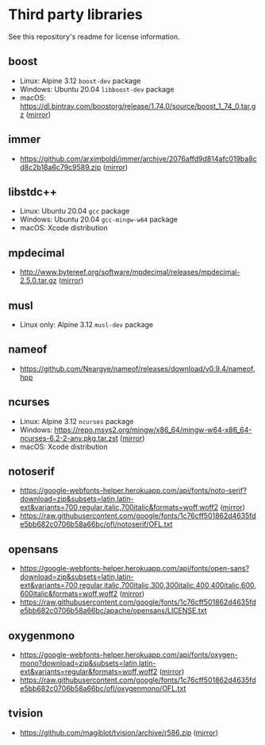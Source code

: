 # Third party libraries

See this repository's readme for license information.

## boost
- Linux: Alpine 3.12 `boost-dev` package
- Windows: Ubuntu 20.04 `libboost-dev` package
- macOS: https://dl.bintray.com/boostorg/release/1.74.0/source/boost_1_74_0.tar.gz ([mirror](https://tmbasic.s3.amazonaws.com/boost/boost_1_74_0.tar.gz))

## immer
- https://github.com/arximboldi/immer/archive/2076affd9d814afc019ba8cd8c2b18a6c79c9589.zip ([mirror](https://tmbasic.s3.amazonaws.com/immer/immer-2076affd9d814afc019ba8cd8c2b18a6c79c9589.zip))

## libstdc++
- Linux: Ubuntu 20.04 `gcc` package
- Windows: Ubuntu 20.04 `gcc-mingw-w64` package
- macOS: Xcode distribution

## mpdecimal
- http://www.bytereef.org/software/mpdecimal/releases/mpdecimal-2.5.0.tar.gz ([mirror](https://tmbasic.s3.amazonaws.com/mpdecimal/mpdecimal-2.5.0.tar.gz))

## musl
- Linux only: Alpine 3.12 `musl-dev` package

## nameof
- https://github.com/Neargye/nameof/releases/download/v0.9.4/nameof.hpp

## ncurses
- Linux: Alpine 3.12 `ncurses` package
- Windows: https://repo.msys2.org/mingw/x86_64/mingw-w64-x86_64-ncurses-6.2-2-any.pkg.tar.zst ([mirror](https://tmbasic.s3.amazonaws.com/ncurses/mingw-w64-x86_64-ncurses-6.2-2-any.pkg.tar.zst))
- macOS: Xcode distribution

## notoserif
- https://google-webfonts-helper.herokuapp.com/api/fonts/noto-serif?download=zip&subsets=latin,latin-ext&variants=700,regular,italic,700italic&formats=woff,woff2 ([mirror](https://tmbasic.s3.amazonaws.com/notoserif/noto-serif-v9-latin-ext_latin.zip))
- https://raw.githubusercontent.com/google/fonts/1c76cff501862d4635fde5bb682c0706b58a66bc/ofl/notoserif/OFL.txt

## opensans
- https://google-webfonts-helper.herokuapp.com/api/fonts/open-sans?download=zip&subsets=latin,latin-ext&variants=700,regular,italic,700italic,300,300italic,400,400italic,600,600italic&formats=woff,woff2 ([mirror](https://tmbasic.s3.amazonaws.com/opensans/open-sans-v18-latin-ext_latin.zip))
- https://raw.githubusercontent.com/google/fonts/1c76cff501862d4635fde5bb682c0706b58a66bc/apache/opensans/LICENSE.txt

## oxygenmono
- https://google-webfonts-helper.herokuapp.com/api/fonts/oxygen-mono?download=zip&subsets=latin,latin-ext&variants=regular&formats=woff,woff2 ([mirror](https://tmbasic.s3.amazonaws.com/oxygenmono/oxygen-mono-v8-latin-ext_latin.zip))
- https://raw.githubusercontent.com/google/fonts/1c76cff501862d4635fde5bb682c0706b58a66bc/ofl/oxygenmono/OFL.txt

## tvision
- https://github.com/magiblot/tvision/archive/r586.zip ([mirror](https://tmbasic.s3.amazonaws.com/tvision/tvision-r586.zip))
